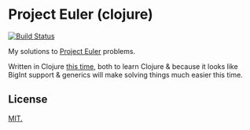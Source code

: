 # Project Euler (clojure)

[![Build Status](https://travis-ci.org/jall/project-euler-clojure.svg?branch=master)](https://travis-ci.org/jall/project-euler-clojure)

My solutions to [Project Euler](https://projecteuler.net) problems. 

Written in Clojure [this time](https://github.com/jall/project-euler-go), both to learn Clojure & because it looks like BigInt support & generics will make solving things much easier this time.  

## License

[MIT.](https://github.com/jall/project-euler-clojure/blob/master/LICENSE)
